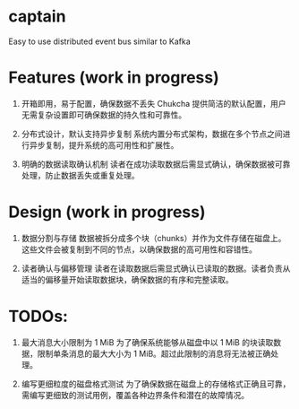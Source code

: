 # captain
Easy to use distributed event bus similar to Kafka

# Features (work in progress)

1. 开箱即用，易于配置，确保数据不丢失
Chukcha 提供简洁的默认配置，用户无需复杂设置即可确保数据的持久性和可靠性。

2. 分布式设计，默认支持异步复制
系统内置分布式架构，数据在多个节点之间进行异步复制，提升系统的高可用性和扩展性。

3. 明确的数据读取确认机制
读者在成功读取数据后需显式确认，确保数据被可靠处理，防止数据丢失或重复处理。

# Design (work in progress)

1. 数据分割与存储
数据被拆分成多个块（chunks）并作为文件存储在磁盘上。这些文件会被复制到不同的节点，以确保数据的高可用性和容错性。

2. 读者确认与偏移管理
读者在读取数据后需显式确认已读取的数据。读者负责从适当的偏移量开始读取数据块，确保数据的有序和完整读取。

# TODOs:

1. 最大消息大小限制为 1 MiB
为了确保系统能够从磁盘中以 1 MiB 的块读取数据，限制单条消息的最大大小为 1 MiB。超过此限制的消息将无法被正确处理。

2. 编写更细粒度的磁盘格式测试
为了确保数据在磁盘上的存储格式正确且可靠，需编写更细致的测试用例，覆盖各种边界条件和潜在的故障情况。
